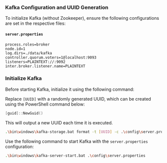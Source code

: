 ### Kafka Configuration and UUID Generation

To initialize Kafka (without Zookeeper), ensure the following configurations are set in the respective files:

#### `server.properties`
```properties
process.roles=broker
node.id=1
log.dirs=./data/kafka
controller.quorum.voters=1@localhost:9093
listeners=PLAINTEXT://:9092
inter.broker.listener.name=PLAINTEXT
```

### Initialize Kafka

Before starting Kafka, initialize it using the following command:


Replace `[UUID]` with a randomly generated UUID, which can be created using the PowerShell command below:

``` powershell
[guid]::NewGuid()
```
This will output a new UUID each time it is executed.

```bash
.\bin\windows\kafka-storage.bat format -t [UUID] -c .\config\server.properties
```

Use the following command to start Kafka with the `server.properties` configuration:

```bash
.\bin\windows\kafka-server-start.bat .\config\server.properties
```
